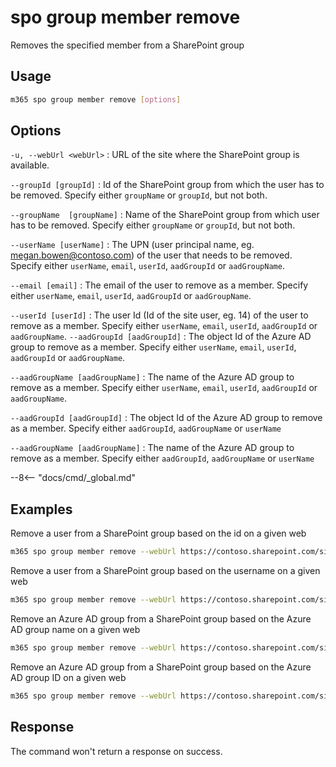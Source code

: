 # spo group member remove

Removes the specified member from a SharePoint group

## Usage

```sh
m365 spo group member remove [options]
```

## Options

`-u, --webUrl <webUrl>`
: URL of the site where the SharePoint group is available.

`--groupId [groupId]`
: Id of the SharePoint group from which the user has to be removed. Specify either `groupName` or `groupId`, but not both.

`--groupName  [groupName]`
: Name of the SharePoint group from which user has to be removed. Specify either `groupName` or `groupId`, but not both.

`--userName [userName]`
: The UPN (user principal name, eg. megan.bowen@contoso.com) of the user that needs to be removed. Specify either `userName`, `email`, `userId`, `aadGroupId` or `aadGroupName`.

`--email [email]`
: The email of the user to remove as a member. Specify either `userName`, `email`, `userId`, `aadGroupId` or `aadGroupName`.

`--userId [userId]`
: The user Id (Id of the site user, eg. 14) of the user to remove as a member. Specify either `userName`, `email`, `userId`, `aadGroupId` or `aadGroupName`.
`--aadGroupId [aadGroupId]`
: The object Id of the Azure AD group to remove as a member. Specify either `userName`, `email`, `userId`, `aadGroupId` or `aadGroupName`.

`--aadGroupName [aadGroupName]`
: The name of the Azure AD group to remove as a member. Specify either `userName`, `email`, `userId`, `aadGroupId` or `aadGroupName`.

`--aadGroupId [aadGroupId]`
: The object Id of the Azure AD group to remove as a member. Specify either `aadGroupId`, `aadGroupName` or `userName`

`--aadGroupName [aadGroupName]`
: The name of the Azure AD group to remove as a member. Specify either `aadGroupId`, `aadGroupName` or `userName`

--8<-- "docs/cmd/_global.md"

## Examples

Remove a user from a SharePoint group based on the id on a given web

```sh
m365 spo group member remove --webUrl https://contoso.sharepoint.com/sites/SiteA --groupId 5 --userName "Alex.Wilber@contoso.com"
```

Remove a user from a SharePoint group based on the username on a given web

```sh
m365 spo group member remove --webUrl https://contoso.sharepoint.com/sites/SiteA --groupName "Site A Visitors" --email "Alex.Wilber@contoso.com"
```

Remove an Azure AD group from a SharePoint group based on the Azure AD group name on a given web

```sh
m365 spo group member remove --webUrl https://contoso.sharepoint.com/sites/SiteA --groupId 5 --aadGroupName "Azure AD Security Group"
```

Remove an Azure AD group from a SharePoint group based on the Azure AD group ID on a given web

```sh
m365 spo group member remove --webUrl https://contoso.sharepoint.com/sites/SiteA --groupName "Site A Visitors" --aadGroupId "5786b8e8-c495-4734-b345-756733960730"
```

## Response

The command won't return a response on success.
